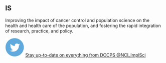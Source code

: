 <section class="usa-hero hero-landing is-hero" aria-label="Introduction">
  <div class="grid-container">
    <div class="text-img-container">
        <div>
            <h1 class="usa-hero__heading">
                <span class="usa-hero__heading--alt">IS</span>
            </h1> 
            <p>Improving the impact of cancer control and population science on the health and health care of the population, and fostering the rapid integration of research, practice, and policy.</p>
            <div class="hero-btns">
              <div class="hero-links">
                <img src="/assets/icons/twitter_icon_2x.png"/>
                <a class="share-page"
                href="{{ hero.button.href | relative_url }}">
                Stay up-to-date on everything from DCCPS @NCI_ImplSci
                </a>
              </div>
            </div>
        </div>
        <div class="hero-image"></div>
    </div>
  </div>
</section>